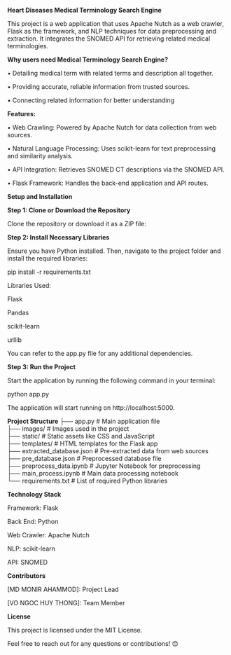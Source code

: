**Heart Diseases Medical Terminology Search Engine**

This project is a web application that uses Apache Nutch as a web crawler, Flask as the framework, and NLP techniques for data preprocessing and extraction. It integrates the SNOMED API for retrieving related medical terminologies.

**Why users need Medical Terminology Search Engine?**

• Detailing medical term with related terms and description all
together.

• Providing accurate, reliable information from trusted sources.

• Connecting related information for better understanding

**Features:**

• Web Crawling: Powered by Apache Nutch for data collection from web sources.

• Natural Language Processing: Uses scikit-learn for text preprocessing and similarity analysis.

• API Integration: Retrieves SNOMED CT descriptions via the SNOMED API.

• Flask Framework: Handles the back-end application and API routes.

**Setup and Installation**

**Step 1: Clone or Download the Repository**

Clone the repository or download it as a ZIP file:

**Step 2: Install Necessary Libraries**

Ensure you have Python installed. Then, navigate to the project folder and install the required libraries:

pip install -r requirements.txt  



Libraries Used:

Flask

Pandas

scikit-learn

urllib

You can refer to the app.py file for any additional dependencies.

**Step 3: Run the Project**

Start the application by running the following command in your terminal:

python app.py  

The application will start running on http://localhost:5000.

**Project Structure**
├── app.py                   # Main application file  
├── images/                  # Images used in the project  
├── static/                  # Static assets like CSS and JavaScript  
├── templates/               # HTML templates for the Flask app  
├── extracted_database.json  # Pre-extracted data from web sources  
├── pre_database.json        # Preprocessed database file  
├── preprocess_data.ipynb    # Jupyter Notebook for preprocessing  
├── main_process.ipynb       # Main data processing notebook  
└── requirements.txt         # List of required Python libraries  

**Technology Stack**

Framework: Flask

Back End: Python

Web Crawler: Apache Nutch

NLP: scikit-learn

API: SNOMED

**Contributors**

[MD MONIR AHAMMOD]: Project Lead

[VO NGOC HUY THONG]: Team Member

**License**

This project is licensed under the MIT License.

Feel free to reach out for any questions or contributions! 😊

